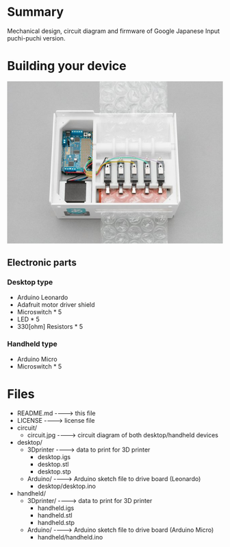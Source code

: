 
 Summary
=====================================

Mechanical design, circuit diagram and firmware of Google Japanese Input
puchi-puchi version.


 Building your device
=====================================

![Photograph of the device](photo/device_desktop.jpg)

## Electronic parts

### Desktop type

* Arduino Leonardo
* Adafruit motor driver shield
* Microswitch * 5
* LED * 5
* 330[ohm] Resistors * 5

### Handheld type

* Arduino Micro
* Microswitch * 5


 Files
=====================================

* README.md ----> this file
* LICENSE ----> license file
* circuit/
   * circuit.jpg ----> circuit diagram of both desktop/handheld devices
* desktop/
   * 3Dprinter ----> data to print for 3D printer
      * desktop.igs
      * desktop.stl
      * desktop.stp
   * Arduino/ ----> Arduino sketch file to drive board (Leonardo)
      * desktop/desktop.ino
* handheld/
   * 3Dprinter/ ----> data to print for 3D printer
      * handheld.igs
	  * handheld.stl
	  * handheld.stp
   * Arduino/ ----> Arduino sketch file to drive board (Arduino Micro)
      * handheld/handheld.ino
